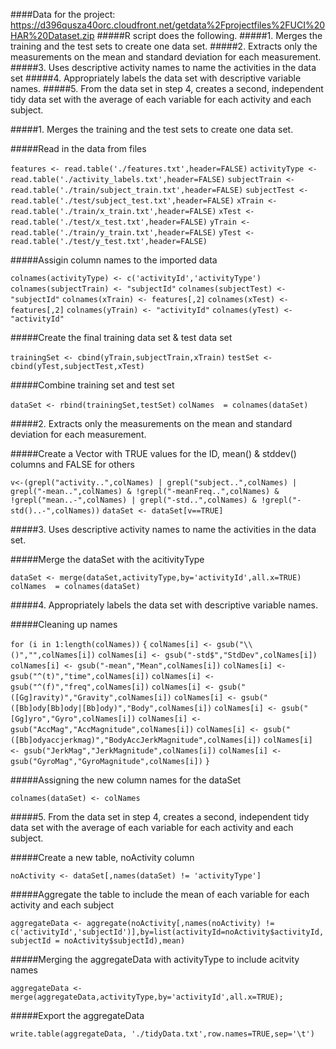 ####Data for the project: https://d396qusza40orc.cloudfront.net/getdata%2Fprojectfiles%2FUCI%20HAR%20Dataset.zip
#####R script does the following. 
#####1. Merges the training and the test sets to create one data set.
#####2. Extracts only the measurements on the mean and standard deviation for each measurement. 
#####3. Uses descriptive activity names to name the activities in the data set
#####4. Appropriately labels the data set with descriptive variable names. 
#####5. From the data set in step 4, creates a second, independent tidy data set with the average of each variable for each activity and each subject.





#####1. Merges the training and the test sets to create one data set.

#####Read in the data from files

`features <- read.table('./features.txt',header=FALSE)`
`activityType <- read.table('./activity_labels.txt',header=FALSE)`
`subjectTrain <- read.table('./train/subject_train.txt',header=FALSE)`
`subjectTest <- read.table('./test/subject_test.txt',header=FALSE)`
`xTrain <- read.table('./train/x_train.txt',header=FALSE)`
`xTest <- read.table('./test/x_test.txt',header=FALSE)`
`yTrain <- read.table('./train/y_train.txt',header=FALSE)`
`yTest <- read.table('./test/y_test.txt',header=FALSE)`

#####Assigin column names to the imported data

`colnames(activityType) <- c('activityId','activityType')`
`colnames(subjectTrain) <- "subjectId"`
`colnames(subjectTest) <- "subjectId"`
`colnames(xTrain) <- features[,2]`
`colnames(xTest) <- features[,2]`
`colnames(yTrain) <- "activityId"`
`colnames(yTest) <- "activityId"`

#####Create the final training data set & test data set

`trainingSet <- cbind(yTrain,subjectTrain,xTrain)`
`testSet <- cbind(yTest,subjectTest,xTest)`

#####Combine training set and test set

`dataSet <- rbind(trainingSet,testSet)`
`colNames  = colnames(dataSet)`



#####2. Extracts only the measurements on the mean and standard deviation for each measurement.

#####Create a Vector with TRUE values for the ID, mean() & stddev() columns and FALSE for others

`v<-(grepl("activity..",colNames) | grepl("subject..",colNames) | grepl("-mean..",colNames) & !grepl("-meanFreq..",colNames) & !grepl("mean..-",colNames) | grepl("-std..",colNames) & !grepl("-std()..-",colNames))`
`dataSet <- dataSet[v==TRUE]`


#####3. Uses descriptive activity names to name the activities in the data set.

#####Merge the dataSet with the acitivityType

`dataSet <- merge(dataSet,activityType,by='activityId',all.x=TRUE)`
`colNames  = colnames(dataSet)`



#####4. Appropriately labels the data set with descriptive variable names.

#####Cleaning up names

`for (i in 1:length(colNames))` 
`{` 
`colNames[i] <- gsub("\\()","",colNames[i])`
`colNames[i] <- gsub("-std$","StdDev",colNames[i])`
`colNames[i] <- gsub("-mean","Mean",colNames[i])`
`colNames[i] <- gsub("^(t)","time",colNames[i])`
`colNames[i] <- gsub("^(f)","freq",colNames[i])`
`colNames[i] <- gsub("([Gg]ravity)","Gravity",colNames[i])`
`colNames[i] <- gsub("([Bb]ody[Bb]ody|[Bb]ody)","Body",colNames[i])`
`colNames[i] <- gsub("[Gg]yro","Gyro",colNames[i])`
`colNames[i] <- gsub("AccMag","AccMagnitude",colNames[i])`
`colNames[i] <- gsub("([Bb]odyaccjerkmag)","BodyAccJerkMagnitude",colNames[i])`
`colNames[i] <- gsub("JerkMag","JerkMagnitude",colNames[i])`
`colNames[i] <- gsub("GyroMag","GyroMagnitude",colNames[i])`
`}`

#####Assigning the new column names for the dataSet

`colnames(dataSet) <- colNames`

#####5. From the data set in step 4, creates a second, independent tidy data set with the average of each variable for each activity and each subject.

#####Create a new table, noActivity column

`noActivity <- dataSet[,names(dataSet) != 'activityType']`

#####Aggregate the table to include the mean of each variable for each activity and each subject

`aggregateData <- aggregate(noActivity[,names(noActivity) != c('activityId','subjectId')],by=list(activityId=noActivity$activityId,subjectId = noActivity$subjectId),mean)`


#####Merging the aggregateData with activityType to include acitvity names

`aggregateData <- merge(aggregateData,activityType,by='activityId',all.x=TRUE);`

#####Export the aggregateData
 
`write.table(aggregateData, './tidyData.txt',row.names=TRUE,sep='\t')`
